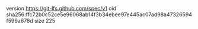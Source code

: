 version https://git-lfs.github.com/spec/v1
oid sha256:ffc72b0c52ce5e96068ab14f3b34ebee97e445ac07ad98a47326594f599a676d
size 225
